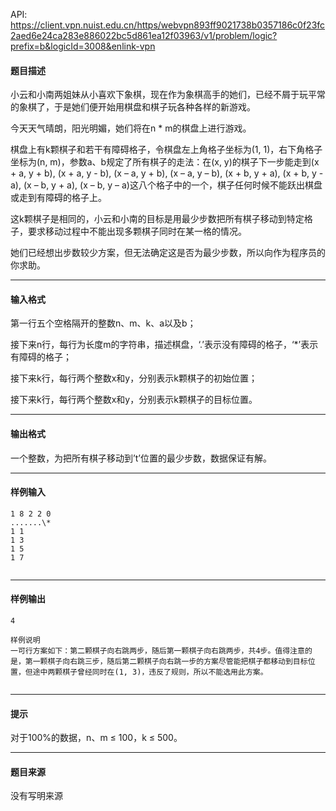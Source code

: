 API: https://client.vpn.nuist.edu.cn/https/webvpn893ff9021738b0357186c0f23fc2aed6e24ca283e886022bc5d861ea12f03963/v1/problem/logic?prefix=b&logicId=3008&enlink-vpn

#### 题目描述

小云和小南两姐妹从小喜欢下象棋，现在作为象棋高手的她们，已经不屑于玩平常的象棋了，于是她们便开始用棋盘和棋子玩各种各样的新游戏。

今天天气晴朗，阳光明媚，她们将在n \* m的棋盘上进行游戏。

棋盘上有k颗棋子和若干有障碍格子，令棋盘左上角格子坐标为(1, 1)，右下角格子坐标为(n, m)，参数a、b规定了所有棋子的走法：在(x, y)的棋子下一步能走到(x + a, y + b), (x + a, y - b), (x – a, y + b), (x – a, y – b), (x + b, y + a), (x + b, y - a), (x – b, y + a), (x – b, y – a)这八个格子中的一个，棋子任何时候不能跃出棋盘或走到有障碍的格子上。

这k颗棋子是相同的，小云和小南的目标是用最少步数把所有棋子移动到特定格子，要求移动过程中不能出现多颗棋子同时在某一格的情况。

她们已经想出步数较少方案，但无法确定这是否为最少步数，所以向作为程序员的你求助。

---

#### 输入格式

第一行五个空格隔开的整数n、m、k、a以及b；

接下来n行，每行为长度m的字符串，描述棋盘，‘.’表示没有障碍的格子，‘\*’表示有障碍的格子；

接下来k行，每行两个整数x和y，分别表示k颗棋子的初始位置；

接下来k行，每行两个整数x和y，分别表示k颗棋子的目标位置。

---

#### 输出格式

一个整数，为把所有棋子移动到’t’位置的最少步数，数据保证有解。

---

#### 样例输入
```
1 8 2 2 0
.......\*
1 1
1 3
1 5
1 7
 

```

---

#### 样例输出
```
4
 
样例说明
一可行方案如下：第二颗棋子向右跳两步，随后第一颗棋子向右跳两步，共4步。值得注意的是，第一颗棋子向右跳三步，随后第二颗棋子向右跳一步的方案尽管能把棋子都移动到目标位置，但途中两颗棋子曾经同时在(1, 3)，违反了规则，所以不能选用此方案。
 

```

---

#### 提示

对于100%的数据，n、m ≤ 100，k ≤ 500。

---

#### 题目来源

没有写明来源